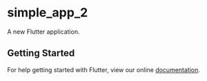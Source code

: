 # simple_app_2

A new Flutter application.

## Getting Started

For help getting started with Flutter, view our online
[documentation](https://flutter.io/).
